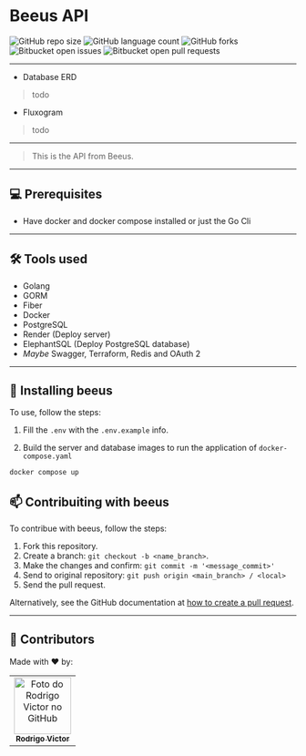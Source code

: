# Beeus API

<!--- https://shields.io --->

![GitHub repo size](https://img.shields.io/github/repo-size/rodrigorvsn/beeus?style=for-the-badge)
![GitHub language count](https://img.shields.io/github/languages/count/rodrigorvsn/beeus?style=for-the-badge)
![GitHub forks](https://img.shields.io/github/forks/rodrigorvsn/beeus?style=for-the-badge)
![Bitbucket open issues](https://img.shields.io/bitbucket/issues/rodrigorvsn/beeus?style=for-the-badge)
![Bitbucket open pull requests](https://img.shields.io/bitbucket/pr-raw/rodrigorvsn/beeus?style=for-the-badge)

___
<!--- #################### mudar badges #################### --->

- Database ERD
> todo

- Fluxogram
> todo

<!--- #################### mudar imagem exemplo #################### --->
___

> This is the API from Beeus.

___
## 💻 Prerequisites

- Have docker and docker compose installed or just the Go Cli

<!--- #################### mudar pré-requisitos  ####################--->
___
## 🛠 Tools used

- Golang
- GORM
- Fiber
- Docker
- PostgreSQL
- Render (Deploy server)
- ElephantSQL (Deploy PostgreSQL database)
- _Maybe_ Swagger, Terraform, Redis and OAuth 2

<!--- #################### mudar ferramentas #################### --->
___
## 🚀 Installing beeus

To use, follow the steps:

1. Fill the `.env` with the `.env.example` info.

2. Build the server and database images to run the application of `docker-compose.yaml`

```bash
docker compose up
```

## 📫 Contribuiting with beeus

To contribue with beeus, follow the steps:

1. Fork this repository.
2. Create a branch: `git checkout -b <name_branch>`.
3. Make the changes and confirm: `git commit -m '<message_commit>'`
4. Send to original repository: `git push origin <main_branch> / <local>`
5. Send the pull request.

Alternatively, see the GitHub documentation at [how to create a pull request](https://help.github.com/en/github/collaborating-with-issues-and-pull-requests/creating-a-pull-request).
___
## 🤝 Contributors

Made with ❤️ by:

<table>
  <tr>
    <td align="center">
      <a href="#">
        <img src="https://github.com/rodrigorvsn.png" width="100px;" alt="Foto do Rodrigo Victor no GitHub"/><br>
        <sub>
          <b>Rodrigo Victor</b>
        </sub>
      </a>
    </td>
  </tr>
</table>
